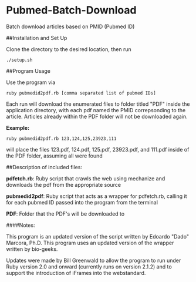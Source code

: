 # Pubmed-Batch-Download
Batch download articles based on PMID (Pubmed ID)

##Installation and Set Up

Clone the directory to the desired location, then run
```
./setup.sh
```

##Program Usage

Use the program via 
```
ruby pubmedid2pdf.rb [comma separated list of pubmed IDs]
```
Each run will download the enumerated files to folder titled "PDF" inside the application directory, with each pdf named the PMID correpsonding to the article.  Articles already within the PDF folder will not be downloaded again.

**Example:**

```
ruby pubmedid2pdf.rb 123,124,125,23923,111
```
will place the files 123.pdf, 124.pdf, 125.pdf, 23923.pdf, and 111.pdf inside of the PDF folder, assuming all were found


##Description of included files:

**pdfetch.rb**:  Ruby script that crawls the web using mechanize and downloads the pdf from the appropriate source

**pubmedid2pdf**:  Ruby script that acts as a wrapper for pdfetch.rb, calling it for each pubmed ID passed into the program from the terminal

**PDF**:  Folder that the PDF's will be downloaded to

####Notes:

This program is an updated version of the script written by Edoardo "Dado" Marcora, Ph.D.
This program uses an updated version of the wrapper written by bio-geeks.

Updates were made by Bill Greenwald to allow the program to run under Ruby version 2.0 and onward (currently runs on version 2.1.2) and to support the introduction of iFrames into the webstandard.


